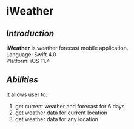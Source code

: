 # **iWeather**

## *Introduction*
**iWeather** is weather forecast mobile application.</br>
Language: Swift 4.0 </br>
Platform: iOS 11.4 
## *Abilities*
It allows user to:
1. get current weather and forecast for 6 days 
2. get weather data for current location
3. get weather data for any location
